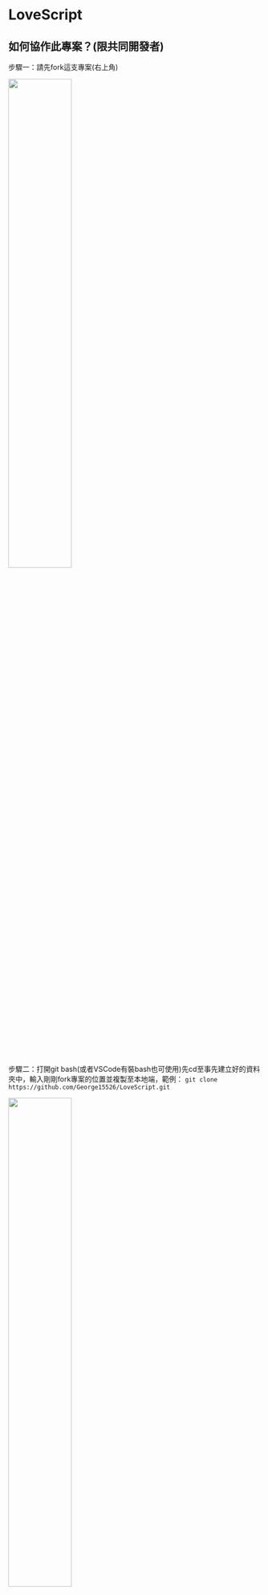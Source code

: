 # LoveScript

## 如何協作此專案？(限共同開發者)

步驟一：請先fork這支專案(右上角)

<img height="50%" src="https://github.com/user-attachments/assets/f68a706d-2d29-4b77-ba78-7ae72e3fd600" />

步驟二：打開git bash(或者VSCode有裝bash也可使用)先cd至事先建立好的資料夾中，輸入剛剛fork專案的位置並複製至本地端，範例： `git clone https://github.com/George15526/LoveScript.git`

<img height="50%" src="https://github.com/user-attachments/assets/6e491b4a-2618-4ede-bba3-d50a679df5dc" />

步驟三：打開Unity Hub，左側選單選擇Project，並在右上點擊"Add"，選擇"Add project from disk"，選擇剛剛clone下來的資料夾位置

<img height="50%" src="https://github.com/user-attachments/assets/1f53bd0e-9cdf-46e6-b2ac-ff56afc36d4f" />

步驟四：若有發現Unity Hub的Project裡面有LoveScript名字的專案，即可雙擊開啟專案並開始開發囉~

> 注意：在正式開發專案前，請各位確定是否將自己的專案分支改至dev，檢查方式為輸入`git branch`，若不是dev，則請輸入指令`git checkout -b dev`，即可轉至分支dev
> 注意：若在VSCode的話，在畫面的左下角可更容易知道現在的分支狀況

> <img height="50%" src="https://github.com/user-attachments/assets/ba01decf-3d10-4a6e-8a71-16fbbb8d35d4" />

## 專案資料夾結構(協作者必看！！)

~~~
Assets/
├── Resources/
│   ├── Fonts/             # 儲存字體相關
│   │   ├── FontGenerator/ # 儲存 TMP_FontAsset
│   │   │   ├── MINGLIU--確認.asset
│   │   │   └── MINGLIU--按任意鍵開始遊戲.asset
│   │   └── FontStyle/     # 儲存字體檔案 (.TTC/.ttf/.otf)
│   │       └── MINGLIU.TTC
│   │
│   ├── Sprites/           # 2D 精靈圖像或 UI 資源
│   │   ├── Backgrounds/
│   │   │   └── MainMenuBackground.png
│   │   ├── Icons/
│   │   │   ├── Arrow-Previous.png
│   │   │   └── Exit.png
│   │   └── Roles/   # 背景圖片放置區
│   │       ├── Arrow-Previous.png
│   │       └── Exit.png
│   │
│   ├── Audio/             # 音效與音樂(預計加入，未新增資料夾)
│   │   ├── BGM/
│   │   │   └── MainTheme.mp3
│   │   │
│   │   └── SFX/
│   │       └── ButtonClick.wav
│   │
│   │
│   └── Data/              # 遊戲配置或數據文件(預計加入，未新增資料夾)
│       ├── GameConfig.json
│       └── Localization/
│           └── zh_TW.json 
│
├── Scripts/               # 腳本文件(**資料夾**命名請依場景名稱做分別，**檔案**命名無特別限制)
│   ├── Menu/
│   │   ├── ButtonPlayTextSetter.cs
│   │   ├── PlayGameHandler.cs
│   │   ├── QuitGameHandler.cs
│   │   └── TextEffect.cs
│   └── SubMenu/
│       ├── ButtonSubmitTextSetter.cs
│       ├── ReturnButtonEvent.cs
│       └── SubmitButtonEvent.cs
│
├── Editor/                # 腳本文件
│   └── EventSystemChecker.cs
│
├── Scenes/                # 遊戲場景檔案
│   ├── MainMenu.unity
│   └── Game.unity
│
├── Flower/                # 開源套件引入包
│
└── TextMesh Pro/          # 下載TextMesh Pro套件後自動生成，不可更動
~~~

## Git如何使用？(給還不會使用或不太熟悉git的人服用)

以此專案為例，假設已經跟著上面的說明成功將專案clone下來後，接下來就只需要特別記三項事情(最常用)
1. git add + 要新增的檔案位置 => 新增剛剛改動的檔案
2. git commit -m "這裡放剛剛新增檔案的相關說明" => 在git中留言剛剛新增檔案的相關詳細說明(說明改動了什麼，新增？重構？樣式更改？等等其他)
3. git push -u origin dev => 將剛剛的新增並留言完畢的git檔，推至遠端的git repository的**dev**分支

> 提醒：若是fork，則會有一個同名字的repo複製到你的倉庫裡，此時可以不必特別將分支改為dev，可逕行使用main分支，並在每次做完push至你的倉庫後(此時main會因為你的push而更新，但我這邊的主要倉庫並不會)，選擇PR至主要倉庫的**dev**分支(第一次的執行PR時需選擇，未選擇預設為PR至main)，之後等待核可即可<br>

> 注意：若未核可，請注意退回後的commit，上面會說明為何退回，和可能需要修正的地方<br>
> (等待核可需一些時間，請耐心等候~)

> 例子：(branch -> dev) <br>
> git add Assets/ <br>
> git commit -m "add a person in project" <br>
> git push -u origin dev <br>

而在之後專案已經clone到本地端情況下，在每一次的協作中，請一定要先至GitHub倉庫中，查看是否需要更新程式碼(有可能其他協作者有更新東西在dev中，或者經過code review後合併至專案的主要main分支中)，若需要更新程式碼，則需要在改動程式碼前，輸入`git pull`，先將更新的程式碼抓取下來，再做改動會比較好哦~